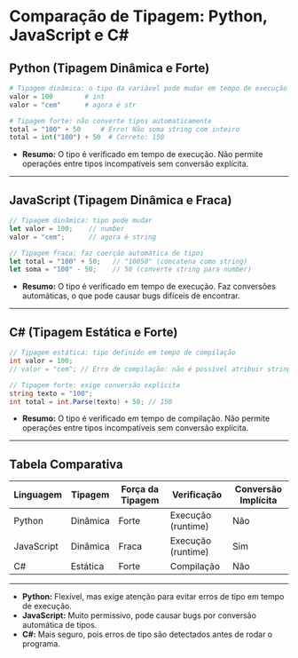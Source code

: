 # Comparação de Tipagem: Python, JavaScript e C#

## Python (Tipagem Dinâmica e Forte)

```python
# Tipagem dinâmica: o tipo da variável pode mudar em tempo de execução
valor = 100        # int
valor = "cem"      # agora é str

# Tipagem forte: não converte tipos automaticamente
total = "100" + 50     # Erro! Não soma string com inteiro
total = int("100") + 50  # Correto: 150
```

- **Resumo:** O tipo é verificado em tempo de execução. Não permite operações entre tipos incompatíveis sem conversão explícita.

---

## JavaScript (Tipagem Dinâmica e Fraca)

```javascript
// Tipagem dinâmica: tipo pode mudar
let valor = 100;    // number
valor = "cem";      // agora é string

// Tipagem fraca: faz coerção automática de tipos
let total = "100" + 50;   // "10050" (concatena como string)
let soma = "100" - 50;    // 50 (converte string para number)
```

- **Resumo:** O tipo é verificado em tempo de execução. Faz conversões automáticas, o que pode causar bugs difíceis de encontrar.

---

## C# (Tipagem Estática e Forte)

```csharp
// Tipagem estática: tipo definido em tempo de compilação
int valor = 100;
// valor = "cem"; // Erro de compilação: não é possível atribuir string a int

// Tipagem forte: exige conversão explícita
string texto = "100";
int total = int.Parse(texto) + 50; // 150
```

- **Resumo:** O tipo é verificado em tempo de compilação. Não permite operações entre tipos incompatíveis sem conversão explícita.

---

## Tabela Comparativa

| Linguagem   | Tipagem   | Força da Tipagem | Verificação         | Conversão Implícita |
|-------------|-----------|------------------|---------------------|---------------------|
| Python      | Dinâmica  | Forte            | Execução (runtime)  | Não                 |
| JavaScript  | Dinâmica  | Fraca            | Execução (runtime)  | Sim                 |
| C#          | Estática  | Forte            | Compilação          | Não                 |

---

- **Python:** Flexível, mas exige atenção para evitar erros de tipo em tempo de execução.
- **JavaScript:** Muito permissivo, pode causar bugs por conversão automática de tipos.
- **C#:** Mais seguro, pois erros de tipo são detectados antes de rodar o programa.